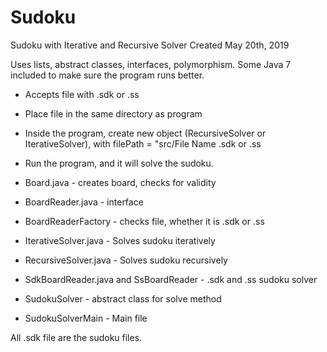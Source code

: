 # Sudoku
Sudoku with Iterative and Recursive Solver
Created May 20th, 2019

Uses lists, abstract classes, interfaces, polymorphism.
Some Java 7 included to make sure the program runs better.

- Accepts file with .sdk or .ss
- Place file in the same directory as program
- Inside the program, create new object (RecursiveSolver or IterativeSolver), with filePath = "src/File Name .sdk or .ss
- Run the program, and it will solve the sudoku.


- Board.java - creates board, checks for validity
- BoardReader.java - interface
- BoardReaderFactory - checks file, whether it is .sdk or .ss
- IterativeSolver.java - Solves sudoku iteratively
- RecursiveSolver.java - Solves sudoku recursively
- SdkBoardReader.java and SsBoardReader - .sdk and .ss sudoku solver
- SudokuSolver - abstract class for solve method
- SudokuSolverMain - Main file

All .sdk file are the sudoku files.
